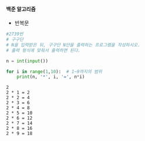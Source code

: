 #### 백준 알고리즘 
- 반복문



```python
#2739번
# 구구단
# N을 입력받은 뒤, 구구단 N단을 출력하는 프로그램을 작성하시오.
# 출력 형식에 맞춰서 출력하면 된다.

n = int(input())

for i in range(1,10):  # 1~9까지의 범위
    print(n, '*', i, '=', n*i)
```

    2
    2 * 1 = 2
    2 * 2 = 4
    2 * 3 = 6
    2 * 4 = 8
    2 * 5 = 10
    2 * 6 = 12
    2 * 7 = 14
    2 * 8 = 16
    2 * 9 = 18
    
